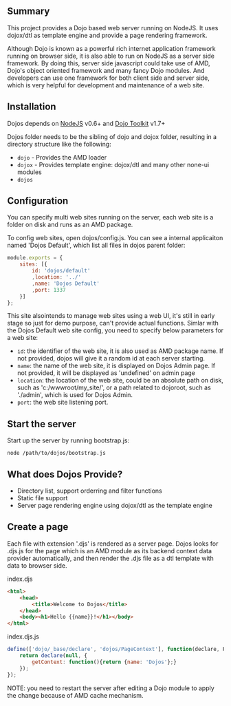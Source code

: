 ## Summary
This project provides a Dojo based web server running on NodeJS. It uses dojox/dtl as template engine and provide a page rendering framework.

Although Dojo is known as a powerful rich internet application framework running on browser side, it is also able to run on NodeJS as a server side framework. By doing this, server side javascript could take use of AMD, Dojo's object oriented framework and many fancy Dojo modules. And developers can use one framework for both client side and server side, which is very helpful for development and maintenance of a web site.

## Installation
Dojos depends on [NodeJS](http://www.nodejs.org) v0.6+ and [Dojo Toolkit](http://www.dojotoolkit.org) v1.7+

Dojos folder needs to be the sibling of dojo and dojox folder,  resulting in a directory structure like the following:

* `dojo` - Provides the AMD loader
* `dojox` - Provides template engine: dojox/dtl and many other none-ui modules
* `dojos`

## Configuration
You can specify multi web sites running on the server, each web site is a folder on disk and runs as an AMD package.

To config web sites, open dojos/config.js. You can see a internal applicaiton named 'Dojos Default', which list all files in dojos parent folder:
```js
module.exports = {
	sites: [{
		id: 'dojos/default'
		,location: '../'
		,name: 'Dojos Default'
		,port: 1337
	}]
};
```
 This site alsointends to manage web sites using a web UI, it's still in early stage so just for demo purpose, can't provide actual functions. Simlar with the Dojos Default web site config, you need to specify below parameters for a web site:

* `id`: the identifier of the web site, it is also used as AMD package name. If not provided, dojos will give it a random id at each server starting.
* `name`: the name of the web site, it is displayed on Dojos Admin page. If not provided, it will be displayed as 'undefined' on admin page
* `location`: the location of the web site, could be an absolute path on disk, such as 'c:/wwwroot/my_site/', or a path related to dojoroot, such as './admin', which is used for Dojos Admin.
* `port`: the web site listening port.

## Start the server
Start up the server by running bootstrap.js:

    node /path/to/dojos/bootstrap.js

## What does Dojos Provide?
* Directory list, support orderring and filter functions
* Static file support
* Server page rendering engine using dojox/dtl as the template engine

## Create a page
Each file with extension '.djs' is rendered as a server page. Dojos looks for .djs.js for the page which is an AMD module as its backend context data provider automatically, and then render the .djs file as a dtl template with data to browser side.

index.djs
```html
<html>
    <head>
        <title>Welcome to Dojos</title>
    </head>
    <body><h1>Hello {{name}}!</h1></body>
</html>
```

index.djs.js
```js
define(['dojo/_base/declare', 'dojos/PageContext'], function(declare, PageContext){
    return declare(null, {
        getContext: function(){return {name: 'Dojos'};}
    });
});
```

NOTE: you need to restart the server after editing a Dojo module to apply the change because of AMD cache mechanism.

